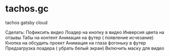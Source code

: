 # tachos.gc
tachos gatsby cloud

Сделать:
Пофиксить видео
Лоадер на кнопку в видео
Инверсия цвета на отзывы
Табы на контент
Анимация на футер ( появление исчезание) 
Кнопка на обсудить проект
Анимация на глаза фогоньку в футер
Предзагрузка лоадера ( убрать белый экран) 
Включить маску для видео
